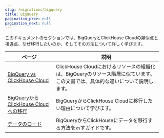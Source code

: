 ```yaml
---
slug: /migrations/bigquery
title: BigQuery
pagination_prev: null
pagination_next: null
---
```


このドキュメントのセクションでは、BigQueryとClickHouse Cloudの類似点と相違点、なぜ移行したいのか、そしてその方法について詳しく学びます。

| ページ                                                                                      | 説明                                                                                                                                              |
|-------------------------------------------------------------------------------------------|---------------------------------------------------------------------------------------------------------------------------------------------------|
| [BigQuery vs ClickHouse Cloud](./equivalent-concepts.md)                                 | ClickHouse Cloudにおけるリソースの組織化は、BigQueryのリソース階層に似ています。この文書では、具体的な違いについて説明します。                | 
| [BigQueryからClickHouse Cloudへの移行](./migrating-to-clickhouse-cloud.md)             | BigQueryからClickHouse Cloudに移行したい理由について学びます。                                                                                   |
| [データのロード](./loading-data.md)                                                       | BigQueryからClickHouseにデータを移行する方法を示すガイドです。                                                                                  | 


